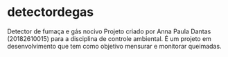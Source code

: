 # detectordegas
Detector de fumaça e gás nocivo 
Projeto criado por Anna Paula Dantas (20182610015) para a disciplina de controle ambiental. É um projeto em desenvolvimento
que tem como objetivo mensurar e monitorar queimadas.
